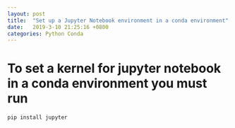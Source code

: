 ```yaml
---
layout: post
title:  "Set up a Jupyter Notebook environment in a conda environment"
date:   2019-3-10 21:25:16 +0800
categories: Python Conda
---
```


# To set a kernel for jupyter notebook in a conda environment you must run

```python
pip install jupyter
```